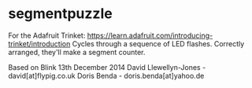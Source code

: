 segmentpuzzle
=============

For the Adafruit Trinket: https://learn.adafruit.com/introducing-trinket/introduction
Cycles through a sequence of LED flashes.
Correctly arranged, they'll make a segment counter.

Based on Blink
13th December 2014
David Llewellyn-Jones - david[at]flypig.co.uk
Doris Benda - doris.benda[at]yahoo.de

